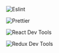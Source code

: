![Eslint](https://pic2.zhimg.com/80/v2-2384b14d13a212d2a21a453514581757_720w.png)

![Prettier](https://pic4.zhimg.com/80/v2-5181211b31faf7c2fcade233fcd7cc0f_720w.png)

![React Dev Tools](https://pic3.zhimg.com/80/v2-29815f6d52f6953c6b2a04769bbc854f_720w.png)

![Redux Dev Tools](https://pic1.zhimg.com/80/v2-35643af6f998a4ba95b4b2e9fa45681f_720w.png)
